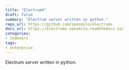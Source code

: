 ```yaml
---
title: "ElectrumX"
draft: false
summary: "Electrum server written in python."
repo_url: https://github.com/spesmilo/electrumx
docs_url: https://electrumx-spesmilo.readthedocs.io/
categories:
- Indexers
tags:
- enterprise
---
```


Electrum server written in python.
